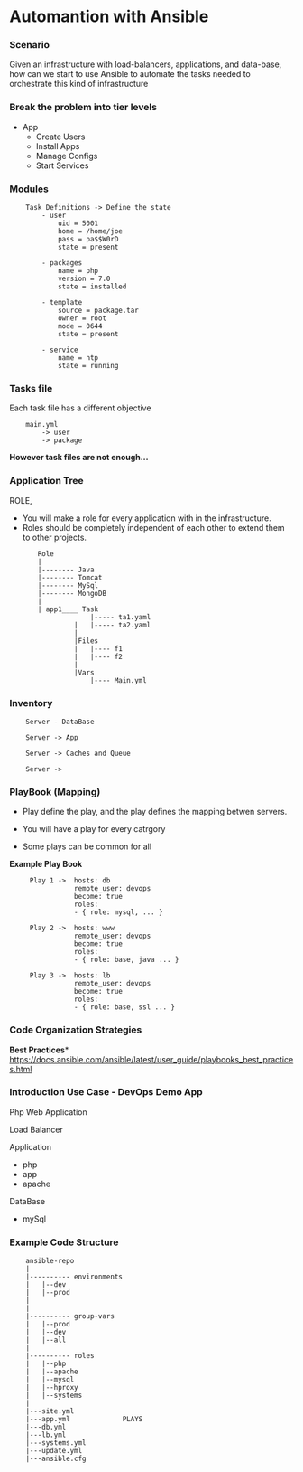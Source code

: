 
# Automantion with Ansible

### Scenario
Given an infrastructure with load-balancers,  applications, and data-base, how can we start to use Ansible to automate the tasks needed to orchestrate this kind of infrastructure

### Break the problem into tier levels
- App
    - Create Users
    - Install Apps
    - Manage Configs
    - Start Services

### Modules
```  
    Task Definitions -> Define the state
        - user
            uid = 5001
            home = /home/joe
            pass = pa$$W0rD
            state = present

        - packages
            name = php
            version = 7.0
            state = installed

        - template
            source = package.tar
            owner = root
            mode = 0644
            state = present

        - service
            name = ntp
            state = running
```            
### Tasks file
Each task file has a different objective
```  
    main.yml
        -> user
        -> package
```        

**However task files are not enough...**

### Application Tree

ROLE,
- You will make a role for every application with in the infrastructure.
- Roles should be completely independent of each other to extend them to other projects.
```
       Role
       |
       |-------- Java
       |-------- Tomcat
       |-------- MySql
       |-------- MongoDB
       |
       | app1____ Task
                    |----- ta1.yaml
                |   |----- ta2.yaml
                |
                |Files
                |   |---- f1
                |   |---- f2
                |
                |Vars
                    |---- Main.yml
```                               
### Inventory
```    
    Server - DataBase

    Server -> App

    Server -> Caches and Queue

    Server ->
```

### PlayBook (Mapping)

- Play define the play, and the play defines the mapping betwen servers.

- You will have a play for every catrgory

- Some plays can be common for all

**Example Play Book**
```    
     Play 1 ->  hosts: db
                remote_user: devops
                become: true
                roles:
                - { role: mysql, ... }

     Play 2 ->  hosts: www
                remote_user: devops
                become: true
                roles:
                - { role: base, java ... }

     Play 3 ->  hosts: lb
                remote_user: devops
                become: true
                roles:
                - { role: base, ssl ... }
```
### Code Organization Strategies

**Best Practices*** https://docs.ansible.com/ansible/latest/user_guide/playbooks_best_practices.html

### Introduction Use Case - DevOps Demo App

Php Web Application

Load Balancer

Application
- php
- app
- apache

DataBase
- mySql

### Example Code Structure
```    
    ansible-repo
    |
    |---------- environments
    |   |--dev
    |   |--prod
    |
    |
    |---------- group-vars
    |   |--prod
    |   |--dev
    |   |--all
    |
    |---------- roles
    |   |--php
    |   |--apache
    |   |--mysql
    |   |--hproxy
    |   |--systems
    |
    |---site.yml
    |---app.yml             PLAYS
    |---db.yml
    |---lb.yml
    |---systems.yml
    |---update.yml
    |---ansible.cfg
```


